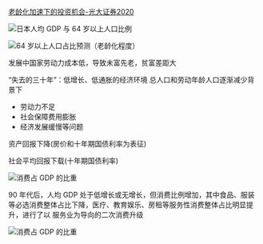 [老龄化加速下的投资机会-光大证券2020](http://qccdata.qichacha.com/ReportData/PDF/633ba2d0bbb36f7360cab61d53bb57bb.pdf)

![日本人均 GDP 与 64 岁以上人口比例](https://kingan-md-img.oss-cn-guangzhou.aliyuncs.com/blog/202307131547485.png)

![64 岁以上人口占比预测（老龄化程度）](https://kingan-md-img.oss-cn-guangzhou.aliyuncs.com/blog/202307131553239.png)

发展中国家劳动力成本低，导致未富先老，贫富差距大

“失去的三十年”：低增长、低通胀的经济环境
总人口和劳动年龄人口逐渐减少背景下
- 劳动力不足
- 社会保障费用膨胀
- 经济发展缓慢等问题

资产回报下降(房价和十年期国债利率为表征)

社会平均回报下载(十年期国债利率)

![消费占 GDP 的比重](https://kingan-md-img.oss-cn-guangzhou.aliyuncs.com/blog/202307131914828.png)

90 年代后，人均 GDP 处于低增长或无增长，但消费比例增加，其中食品、服装等必选消费整体占比下降，医疗、教育娱乐、房租等服务性消费整体占比明显提升，进行了以
服务业为导向的二次消费升级

![消费占 GDP 的比重](https://kingan-md-img.oss-cn-guangzhou.aliyuncs.com/blog/202307131956862.png)
